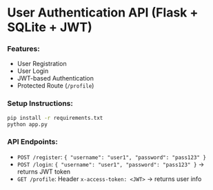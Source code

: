 # User Authentication API (Flask + SQLite + JWT)

### Features:
- User Registration
- User Login
- JWT-based Authentication
- Protected Route (`/profile`)

### Setup Instructions:
```bash
pip install -r requirements.txt
python app.py
```

### API Endpoints:
- `POST /register`: `{ "username": "user1", "password": "pass123" }`
- `POST /login`: `{ "username": "user1", "password": "pass123" }` → returns JWT token
- `GET /profile`: Header `x-access-token: <JWT>` → returns user info